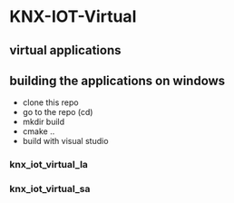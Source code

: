 # KNX-IOT-Virtual

## virtual applications

## building the applications on windows

- clone this repo
- go to the repo (cd)
- mkdir build
- cmake ..
- build with visual studio

### knx_iot_virtual_la

### knx_iot_virtual_sa

